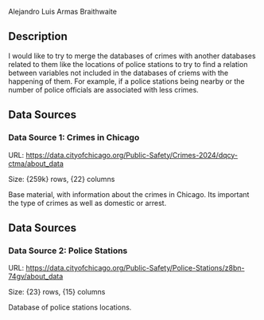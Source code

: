 Alejandro Luis Armas Braithwaite
## Description

I would like to try to merge the databases of crimes with another databases
related to them like the locations of police stations to try to find a relation
between variables not included in the databases of criems with the happening of 
them. For example, if a police stations being nearby or the number of police
officials are associated with less crimes.

## Data Sources
### Data Source 1: Crimes in Chicago

URL: https://data.cityofchicago.org/Public-Safety/Crimes-2024/dqcy-ctma/about_data

Size: {259k} rows, {22} columns

Base material, with information about the crimes in Chicago. Its important 
the type of crimes as well as domestic or arrest.

## Data Sources
### Data Source 2: Police Stations

URL: https://data.cityofchicago.org/Public-Safety/Police-Stations/z8bn-74gv/about_data

Size: {23} rows, {15} columns

Database of police stations locations.  

